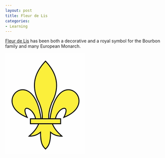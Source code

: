```yaml
---
layout: post
title: Fleur de Lis
categories:
- Learning
---
```



[Fleur de Lis](http://en.wikipedia.org/wiki/Fleur-de-lis) has been both a decorative and a royal symbol for the Bourbon family and many European Monarch.

![](/img/fleur-de-lys.jpg)
